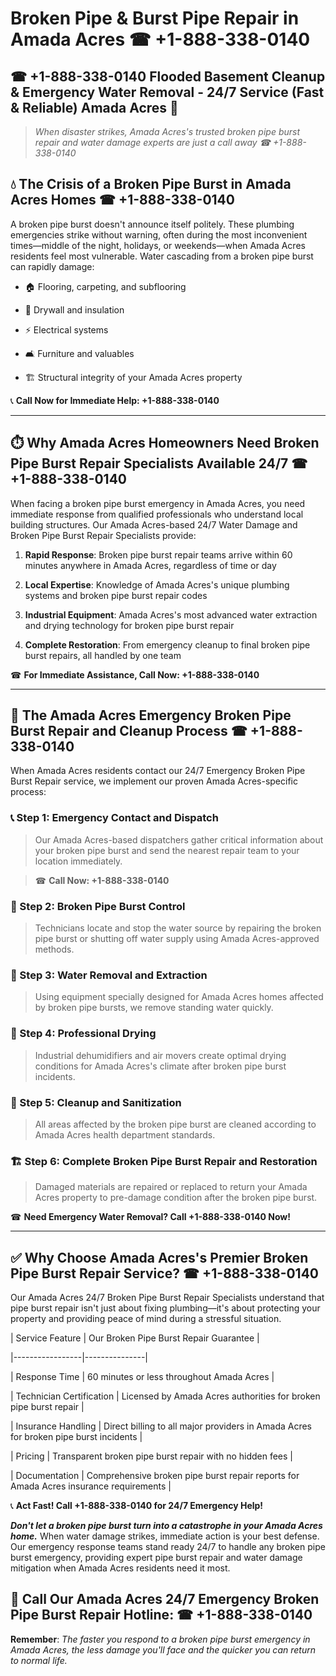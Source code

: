 # Broken Pipe & Burst Pipe Repair in Amada Acres ☎ +1-888-338-0140  
## ☎ +1-888-338-0140 Flooded Basement Cleanup & Emergency Water Removal - 24/7 Service (Fast & Reliable) Amada Acres 🚨  

> *When disaster strikes, Amada Acres's trusted broken pipe burst repair and water damage experts are just a call away ☎ +1-888-338-0140*  

## 💧 The Crisis of a Broken Pipe Burst in Amada Acres Homes ☎ +1-888-338-0140  

A broken pipe burst doesn't announce itself politely. These plumbing emergencies strike without warning, often during the most inconvenient times—middle of the night, holidays, or weekends—when Amada Acres residents feel most vulnerable. Water cascading from a broken pipe burst can rapidly damage:  

* 🏠 Flooring, carpeting, and subflooring  
* 🧱 Drywall and insulation  
* ⚡ Electrical systems  
* 🛋️ Furniture and valuables  
* 🏗️ Structural integrity of your Amada Acres property  

📞 **Call Now for Immediate Help: +1-888-338-0140**  

---  

## ⏱️ Why Amada Acres Homeowners Need Broken Pipe Burst Repair Specialists Available 24/7 ☎ +1-888-338-0140  

When facing a broken pipe burst emergency in Amada Acres, you need immediate response from qualified professionals who understand local building structures. Our Amada Acres-based 24/7 Water Damage and Broken Pipe Burst Repair Specialists provide:  

1. **Rapid Response**: Broken pipe burst repair teams arrive within 60 minutes anywhere in Amada Acres, regardless of time or day  
2. **Local Expertise**: Knowledge of Amada Acres's unique plumbing systems and broken pipe burst repair codes  
3. **Industrial Equipment**: Amada Acres's most advanced water extraction and drying technology for broken pipe burst repair  
4. **Complete Restoration**: From emergency cleanup to final broken pipe burst repairs, all handled by one team  

☎ **For Immediate Assistance, Call Now: +1-888-338-0140**  

---  

## 🔧 The Amada Acres Emergency Broken Pipe Burst Repair and Cleanup Process ☎ +1-888-338-0140  

When Amada Acres residents contact our 24/7 Emergency Broken Pipe Burst Repair service, we implement our proven Amada Acres-specific process:  

### 📞 Step 1: Emergency Contact and Dispatch  
> Our Amada Acres-based dispatchers gather critical information about your broken pipe burst and send the nearest repair team to your location immediately.  
> ☎ **Call Now: +1-888-338-0140**  

### 🚿 Step 2: Broken Pipe Burst Control  
> Technicians locate and stop the water source by repairing the broken pipe burst or shutting off water supply using Amada Acres-approved methods.  

### 🌊 Step 3: Water Removal and Extraction  
> Using equipment specially designed for Amada Acres homes affected by broken pipe bursts, we remove standing water quickly.  

### 💨 Step 4: Professional Drying  
> Industrial dehumidifiers and air movers create optimal drying conditions for Amada Acres's climate after broken pipe burst incidents.  

### 🧼 Step 5: Cleanup and Sanitization  
> All areas affected by the broken pipe burst are cleaned according to Amada Acres health department standards.  

### 🏗️ Step 6: Complete Broken Pipe Burst Repair and Restoration  
> Damaged materials are repaired or replaced to return your Amada Acres property to pre-damage condition after the broken pipe burst.  

☎ **Need Emergency Water Removal? Call +1-888-338-0140 Now!**  

---  

## ✅ Why Choose Amada Acres's Premier Broken Pipe Burst Repair Service? ☎ +1-888-338-0140  

Our Amada Acres 24/7 Broken Pipe Burst Repair Specialists understand that pipe burst repair isn't just about fixing plumbing—it's about protecting your property and providing peace of mind during a stressful situation.  

| Service Feature | Our Broken Pipe Burst Repair Guarantee |  
|-----------------|---------------|  
| Response Time | 60 minutes or less throughout Amada Acres |  
| Technician Certification | Licensed by Amada Acres authorities for broken pipe burst repair |  
| Insurance Handling | Direct billing to all major providers in Amada Acres for broken pipe burst incidents |  
| Pricing | Transparent broken pipe burst repair with no hidden fees |  
| Documentation | Comprehensive broken pipe burst repair reports for Amada Acres insurance requirements |  

📞 **Act Fast! Call +1-888-338-0140 for 24/7 Emergency Help!**  

***Don't let a broken pipe burst turn into a catastrophe in your Amada Acres home.*** When water damage strikes, immediate action is your best defense. Our emergency response teams stand ready 24/7 to handle any broken pipe burst emergency, providing expert pipe burst repair and water damage mitigation when Amada Acres residents need it most.  

## 📱 Call Our Amada Acres 24/7 Emergency Broken Pipe Burst Repair Hotline: ☎ +1-888-338-0140  

**Remember**: *The faster you respond to a broken pipe burst emergency in Amada Acres, the less damage you'll face and the quicker you can return to normal life.*